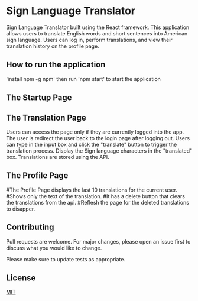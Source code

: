 # Sign Language Translator
Sign Language Translator built using the React framework. 
This application allows users to translate English words and short sentences into American sign language. 
Users can log in, perform translations, and view their translation history on the profile page. 

## How to run the application
'install npm -g npm' 
then run 'npm start' to start the application
## The Startup Page

## The Translation Page
Users can access the page only if they are currently logged into the app. 
The user is redirect the user back to the login page after logging out.
Users can type in the input box and click the "translate" button to trigger the translation process.
Display the Sign language characters in the "translated" box.
Translations are stored using the API. 

## The Profile Page
#The Profile Page displays the last 10 translations for the current user.
#Shows only the text of the translation.
#It has a delete button that clears the translations from the api.
#Reflesh the page for the deleted translations to disapper.

## Contributing
Pull requests are welcome. For major changes, please open an issue first
to discuss what you would like to change.

Please make sure to update tests as appropriate.

## License

[MIT](https://choosealicense.com/licenses/mit/)


